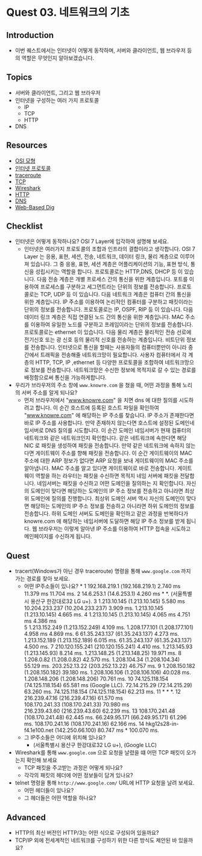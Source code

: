 # Quest 03. 네트워크의 기초

## Introduction
* 이번 퀘스트에서는 인터넷이 어떻게 동작하며, 서버와 클라이언트, 웹 브라우저 등의 역할은 무엇인지 알아보겠습니다.

## Topics
* 서버와 클라이언트, 그리고 웹 브라우저
* 인터넷을 구성하는 여러 가지 프로토콜
  * IP
  * TCP
  * HTTP
* DNS

## Resources
* [OSI 모형](https://ko.wikipedia.org/wiki/OSI_%EB%AA%A8%ED%98%95)
* [인터넷 프로토콜](https://ko.wikipedia.org/wiki/%EC%9D%B8%ED%84%B0%EB%84%B7_%ED%94%84%EB%A1%9C%ED%86%A0%EC%BD%9C)
* [traceroute](https://ping.eu/traceroute/)
* [TCP](https://ko.wikipedia.org/wiki/%EC%A0%84%EC%86%A1_%EC%A0%9C%EC%96%B4_%ED%94%84%EB%A1%9C%ED%86%A0%EC%BD%9C)
* [Wireshark](https://www.wireshark.org/download.html)
* [HTTP](https://ko.wikipedia.org/wiki/HTTP)
* [DNS](https://ko.wikipedia.org/wiki/%EB%8F%84%EB%A9%94%EC%9D%B8_%EB%84%A4%EC%9E%84_%EC%8B%9C%EC%8A%A4%ED%85%9C)
* [Web-Based Dig](https://networking.ringofsaturn.com/Tools/dig.php)

## Checklist
* 인터넷은 어떻게 동작하나요? OSI 7 Layer에 입각하여 설명해 보세요.
  * 인터넷은 여러가지 프로토콜의 조합과 인프라의 결합이라고 생각합니다.
OSI 7 Layer 는 응용, 표현, 세션, 전송, 네트워크, 데이터 링크, 물리 계층으로 이루어져 있습니다.
그 중 응용, 표현, 세션 계층은 어플리케이션의 기능, 표현 방식, 통신을 성립시키는 역할을 합니다.
프로토콜로는 HTTP,DNS, DHCP 등 이 있습니다.
다음 전송 계층은 개별 프로세스 간의 통신을 위한 계층입니다. 포트를 이용하여 프로세스를 구분하고
세그먼트라는 단위의 정보를 전송합니다. 프로토콜로는 TCP, UDP 등 이 있습니다.
다음 네트워크 계층은 컴퓨터 간의 통신을 위한 계층입니다. IP 주소를 이용하여 논리적인 컴퓨터를 구분하고
패킷이라는 단위의 정보를 전송합니다. 프로토콜로는 IP, OSPF, RIP 등 이 있습니다.
다음 데이터 링크 계층은 직접 연결된 노드 간의 통신을 위한 계층입니다. MAC 주소를 이용하여 유일한 노드를 구분하고
프레임이라는 단위의 정보를 전송합니다. 프로토콜로는 ethernet 이 있습니다.
다음 물리 계층은 물리적인 전송 선로에 전기신호 또는 광 신호 등의 물리적 신호를 전송하는 계층입니다.
비트단위 정보를 전송합니다.
인터넷으로 통신을 할때는 사용자들의 컴퓨터뿐만이 아니라 중간에서 트래픽을 전송해줄 네트워크망이 필요합니다.
사용자 컴퓨터에서 각 계층의 HTTP, TCP, IP ,ethernet 등 다양한 프로토콜을 조합하여 네트워크망으로 정보를 전송합니다.
네트워크망은 수신한 정보에 목적지로 갈 수 있는 경로를 배정함으로써 통신을 가능하게합니다.
* 우리가 브라우저의 주소 창에 `www.knowre.com` 을 쳤을 때, 어떤 과정을 통해 노리의 서버 주소를 알게 되나요?
  * 먼저 브라우저에서 "www.knowre.com" 을 치면 dns 에 대한 질의를 시도하려고 합니다.
이 순간 호스트에 등록된 호스트 파일을 확인하여 "www.knowre.com" 에 해당하는 IP 주소를 찾습니다. IP 주소가 존재한다면
바로 IP 주소를 사용합니다.
만약 존재하지 않는다면 호스트에 설정된 도메인네임서버로 DNS 질의를 시도합니다.
이 순간 도메인 네임서버가 현재 컴퓨터의 네트워크와 같은 네트워크인지 확인합니다.
같은 네트워크에 속한다면 해당 NIC 로 패킷을 생성하여 패킷을 전송합니다.
만약 같은 네트워크에 속하지 않는다면 게이트웨이 주소를 향해 패킷을 전송합니다.
이 순간 게이트웨이의 MAC 주소에 대한 ARP 정보가 없다면 ARP 요청을 보내 게이트웨이의 MAC 주소를 알아냅니다.
MAC 주소를 알고 있다면 게이트웨이로 바로 전송합니다.
게이트웨이 역할을 하는 라우터는 패킷을 수신하면 목적지 네임 서버에 패킷을 전달합니다.
네임서버는 패킷을 수신하고 어떤 도메인을 질의하는 지 확인합니다.
자신의 도메인이 맞다면 해당하는 도메인의 IP 주소 정보를 전송하고 아니라면 최상위 도메인에 질의를 진행합니다.
최상위 도메인 서버 역시 자신의 도메인이 맞다면 해당하는 도메인의 IP 주소 정보를 전송하고 아니라면 하위 도메인의 정보를 전송합니다.
하위 도메인 서버도 도메인을 확인하고 같은 과정을 반복하다가 knowre.com 에 해당하는 네임서버에 도달하면 해당 IP 주소 정보를 받게 됩니다.
웹 브라우저는 이렇게 알아낸 IP 주소를 이용하여 HTTP 접속을 시도하고 메인페이지를 수신하게 됩니다.

## Quest
* tracert(Windows가 아닌 경우 traceroute) 명령을 통해 `www.google.com` 까지 가는 경로를 찾아 보세요.
  * 어떤 IP주소들이 있나요?
    * 
 1  192.168.219.1 (192.168.219.1)  2.740 ms  11.379 ms  11.704 ms. 
 2  14.6.253.1 (14.6.253.1)  4.260 ms * *.  (서울특별시 용산구 한강대로32 LG u+). 
 3  1.213.10.145 (1.213.10.145)  5.580 ms    
    10.204.233.237 (10.204.233.237)  3.909 ms. 
    1.213.10.145 (1.213.10.145)  4.665 ms. 
 4  1.213.10.145 (1.213.10.145)  4.065 ms  4.751 ms  4.386 ms   
 5  1.213.152.249 (1.213.152.249)  4.109 ms. 
    1.208.177.101 (1.208.177.101)  4.958 ms  4.869 ms. 
 6  61.35.243.137 (61.35.243.137)  4.273 ms. 
    1.213.152.189 (1.213.152.189)  6.015 ms. 
    61.35.243.137 (61.35.243.137)  4.500 ms. 
 7  210.120.155.241 (210.120.155.241)  4.410 ms. 
    1.213.145.93 (1.213.145.93)  8.214 ms. 
    1.213.148.25 (1.213.148.25)  19.971 ms. 
 8  1.208.0.82 (1.208.0.82)  42.570 ms. 
    1.208.104.34 (1.208.104.34)  55.129 ms. 
    203.252.13.22 (203.252.13.22)  46.757 ms. 
 9  1.208.150.182 (1.208.150.182)  39.180 ms. 
    1.208.106.106 (1.208.106.106)  40.028 ms. 
    1.208.148.206 (1.208.148.206)  70.761 ms. 
10  74.125.118.154 (74.125.118.154)  65.581 ms (Google LLC). 
    72.14.215.29 (72.14.215.29)  63.260 ms. 
    74.125.118.154 (74.125.118.154)  62.213 ms. 
11  * * *. 
12  216.239.47.16 (216.239.47.16)  61.570 ms    
    108.170.241.33 (108.170.241.33)  70.980 ms  
    216.239.43.60 (216.239.43.60)  62.239 ms. 
13  108.170.241.48 (108.170.241.48)  62.445 ms. 
    66.249.95.171 (66.249.95.171)  61.296 ms. 
    108.170.241.16 (108.170.241.16)  62.166 ms. 
14  hkg12s28-in-f4.1e100.net (142.250.66.100)  80.747 ms *  100.070 ms. 
  * 그 IP주소들은 어디에 위치해 있나요?
    * (서울특별시 용산구 한강대로32 LG u+), (Google LLC)
* Wireshark를 통해 `www.google.com` 으로 요청을 날렸을 떄 어떤 TCP 패킷이 오가는지 확인해 보세요
  * TCP 패킷을 주고받는 과정은 어떻게 되나요?
  * 각각의 패킷의 헤더에 어떤 정보들이 담겨 있나요?
* telnet 명령을 통해 `http://www.google.com/` URL에 HTTP 요청을 날려 보세요.
  * 어떤 헤더들이 있나요?
  * 그 헤더들은 어떤 역할을 하나요?

## Advanced
* HTTP의 최신 버전인 HTTP/3는 어떤 식으로 구성되어 있을까요?
* TCP/IP 외에 전세계적인 네트워크를 구성하기 위한 다른 방식도 제안된 바 있을까요?
